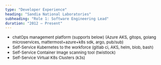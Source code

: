 ```yaml
---
type: "Developer Experience"
heading: "Sandia National Laboratories"
subheading: "Role 1: Software Engineering Lead"
duration: "2012 – Present"
---
```

* <font size=2>chatOps management platform (supports below) (Azure AKS, gitops, golang microservices, mattermost+azure+k8s sdk, argo, pub/sub)</font> 
* <font size=2>Self-Service Kubernetes to the workforce (gitlab ci, AKS, helm, blob, bash)</font>
* <font size=2>Self-Service Container Image scanning tool (twistlock)</font>
* <font size=2>Self-Service Virtual K8s Clusters (k3s)</font>
